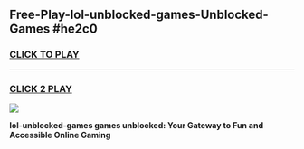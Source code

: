 
## Free-Play-lol-unblocked-games-Unblocked-Games #he2c0
<h3>
<a href="https://news.freeplayer.one?title=lol-unblocked-games&ref=8M">CLICK TO PLAY</a></h3>
<hr>

<h3>
<a href="https://news.freeplayer.one?title=lol-unblocked-games&ref=8M">CLICK 2 PLAY</a>
  
</h3>

<a href="https://news.freeplayer.one?title=lol-unblocked-games&ref=8M"><img src="https://clearcache.store/games.png"></a>


**lol-unblocked-games games unblocked: Your Gateway to Fun and Accessible Online Gaming**
